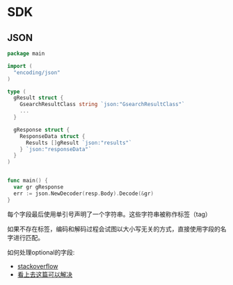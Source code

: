 # SDK

## JSON

```go
package main

import (
  "encoding/json"
)

type (
  gResult struct {
    GsearchResultClass string `json:"GsearchResultClass"`
    ...
  }

  gResponse struct {
    ResponseData struct {
      Results []gResult `json:"results"`
    } `json:"responseData"`
  }
)


func main() {
  var gr gResponse
  err := json.NewDecoder(resp.Body).Decode(&gr)
}

```

每个字段最后使用单引号声明了一个字符串。这些字符串被称作标签（tag）

如果不存在标签，编码和解码过程会试图以大小写无关的方式，直接使用字段的名字进行匹配。

如何处理optional的字段:
* [stackoverflow](https://stackoverflow.com/questions/24216510/empty-or-not-required-struct-fields-in-golang)
* [看上去这篇可以解决](https://willnorris.com/2014/05/go-rest-apis-and-pointers)
